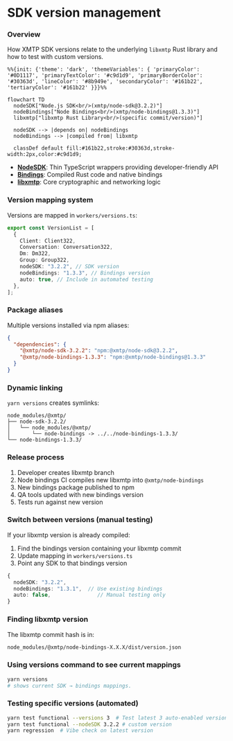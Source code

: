 # SDK version management

### Overview

How XMTP SDK versions relate to the underlying `libxmtp` Rust library and how to test with custom versions.

```mermaid
%%{init: {'theme': 'dark', 'themeVariables': { 'primaryColor': '#0D1117', 'primaryTextColor': '#c9d1d9', 'primaryBorderColor': '#30363d', 'lineColor': '#8b949e', 'secondaryColor': '#161b22', 'tertiaryColor': '#161b22' }}}%%

flowchart TD
  nodeSDK["Node.js SDK<br/>(xmtp/node-sdk@3.2.2)"]
  nodeBindings["Node Bindings<br/>(xmtp/node-bindings@1.3.3)"]
  libxmtp["libxmtp Rust Library<br/>(specific commit/version)"]

  nodeSDK --> |depends on| nodeBindings
  nodeBindings --> |compiled from| libxmtp

  classDef default fill:#161b22,stroke:#30363d,stroke-width:2px,color:#c9d1d9;
```

- **[NodeSDK](https://www.npmjs.com/package/@xmtp/node-sdk?activeTab=versions)**: Thin TypeScript wrappers providing developer-friendly API
- **[Bindings](https://www.npmjs.com/package/@xmtp/node-bindings?activeTab=versions)**: Compiled Rust code and native bindings
- **[libxmtp](https://github.com/xmtp/libxmtp)**: Core cryptographic and networking logic

### Version mapping system

Versions are mapped in `workers/versions.ts`:

```typescript
export const VersionList = [
  {
    Client: Client322,
    Conversation: Conversation322,
    Dm: Dm322,
    Group: Group322,
    nodeSDK: "3.2.2", // SDK version
    nodeBindings: "1.3.3", // Bindings version
    auto: true, // Include in automated testing
  },
];
```

### Package aliases

Multiple versions installed via npm aliases:

```json
{
  "dependencies": {
    "@xmtp/node-sdk-3.2.2": "npm:@xmtp/node-sdk@3.2.2",
    "@xmtp/node-bindings-1.3.3": "npm:@xmtp/node-bindings@1.3.3"
  }
}
```

### Dynamic linking

`yarn versions` creates symlinks:

```
node_modules/@xmtp/
├── node-sdk-3.2.2/
│   └── node_modules/@xmtp/
│       └── node-bindings -> ../../node-bindings-1.3.3/
└── node-bindings-1.3.3/
```

### Release process

1. Developer creates libxmtp branch
2. Node bindings CI compiles new libxmtp into `@xmtp/node-bindings`
3. New bindings package published to npm
4. QA tools updated with new bindings version
5. Tests run against new version

### Switch between versions (manual testing)

If your libxmtp version is already compiled:

1. Find the bindings version containing your libxmtp commit
2. Update mapping in `workers/versions.ts`
3. Point any SDK to that bindings version

```typescript
{
  nodeSDK: "3.2.2",
  nodeBindings: "1.3.1",  // Use existing bindings
  auto: false,               // Manual testing only
}
```

### Finding libxmtp version

The libxmtp commit hash is in:

```bash
node_modules/@xmtp/node-bindings-X.X.X/dist/version.json
```

### Using versions command to see current mappings

```bash
yarn versions
# shows current SDK → bindings mappings.
```

### Testing specific versions (automated)

```bash
yarn test functional --versions 3  # Test latest 3 auto-enabled versions
yarn test functional --nodeSDK 3.2.2 # custom version
yarn regression  # Vibe check on latest version
```
